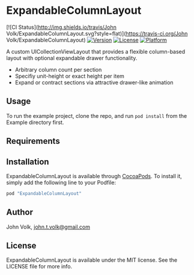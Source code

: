 # ExpandableColumnLayout

[![CI Status](http://img.shields.io/travis/John Volk/ExpandableColumnLayout.svg?style=flat)](https://travis-ci.org/John Volk/ExpandableColumnLayout)
[![Version](https://img.shields.io/cocoapods/v/ExpandableColumnLayout.svg?style=flat)](http://cocoapods.org/pods/ExpandableColumnLayout)
[![License](https://img.shields.io/cocoapods/l/ExpandableColumnLayout.svg?style=flat)](http://cocoapods.org/pods/ExpandableColumnLayout)
[![Platform](https://img.shields.io/cocoapods/p/ExpandableColumnLayout.svg?style=flat)](http://cocoapods.org/pods/ExpandableColumnLayout)

A custom UICollectionViewLayout that provides a flexible column-based layout with optional expandable drawer functionality.

* Arbitrary column count per section
* Specifiy unit-height or exact height per item
* Expand or contract sections via attractive drawer-like animation

## Usage

To run the example project, clone the repo, and run `pod install` from the Example directory first.

## Requirements

## Installation

ExpandableColumnLayout is available through [CocoaPods](http://cocoapods.org). To install
it, simply add the following line to your Podfile:

```ruby
pod "ExpandableColumnLayout"
```

## Author

John Volk, john.t.volk@gmail.com

## License

ExpandableColumnLayout is available under the MIT license. See the LICENSE file for more info.
